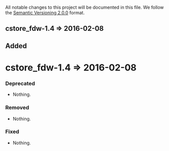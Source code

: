 All notable changes to this project will be documented in this file.
We follow the [Semantic Versioning 2.0.0](http://semver.org/) format.

## cstore_fdw-1.4 => 2016-02-08


## Added
cstore_fdw-1.4 => 2016-02-08
=======

### Deprecated
- Nothing.

### Removed
- Nothing.

### Fixed
- Nothing.


